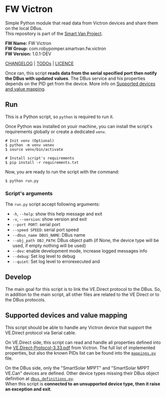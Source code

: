 # FW Victron

Simple Python module that read data from Victron devices and share them on
the local DBus.<br />
This repository is part of the [Smart Van Project](https://smartvan.johnosproject.org/).

**FW Name:** FW Victron<br />
**FW Group:** com.robypomper.smartvan.fw.victron<br />
**FW Version:** 1.0.1-DEV

[CHANGELOG](CHANGELOG.md) | [TODOs](TODOs.md) | [LICENCE](LICENCE.md)

Once ran, this script **reads data from the serial specified port then notify
the DBus with updated values**. The DBus service and his properties depends on
the PID get from the device. More info on [Supported devices and value
mapping](#supported-devices-and-value-mapping).


## Run

This is a Python script, so `python` is required to run it.

Once Python was installed on youir machine, you can install the script's
requirements globally or create a dedicated `venv`.

```commandline
# Init venv (Optional)
$ python -m venv venev
$ source venv/bin/activate

# Install script's requirements
$ pip install -r requirements.txt
```

Now, you are ready to run the script with the command:

```commandline
$ python run.py
```

### Script's arguments

The `run.py` script accept following arguments:
 
* `-h`, `--help`: show this help message and exit
* `-v`, `--version`: show version and exit
* `--port PORT`: serial port
* `--speed SPEED`: serial port speed
* `--dbus_name DBUS_NAME`: DBus name
* `--obj_path OBJ_PATH`: DBus object path (if None, the device type will be used, if empty nothing will be used)
* `--dev`: enable development mode, increase logged messages info
* `--debug`: Set log level to debug
* `--quiet`: Set log level to errorexecuted and


## Develop

The main goal for this script is to link the VE.Direct protocol to the DBus.
So, in addition to the main script, all other files are related to the VE Direct
or to the DBus protocols.


## Supported devices and value mapping

This script should be able to handle any Victron device that support the VE.Direct
protocol via Serial cable.

On VE.Direct side, this script can read and handle all properties defined into
the [VE.Direct-Protocol-3.33.pdf](https://www.victronenergy.com/upload/documents/VE.Direct-Protocol-3.33.pdf)
from Victron. The full list of implemented properties, but also the known PIDs
list can be found into the [`mappings.py`](fw_victron/mappings.py) file.

On the DBus side, only the "SmartSolar MPPT" and "SmartSolar MPPT VE.Can"
devices are defined. Other device types missing their DBus object definition at
[`dbus_definitions.py`](fw_victron/dbus_definitions.py).<br/>
When this script is **connected to an unsupported device type, then it raise an
exception and exit**.
